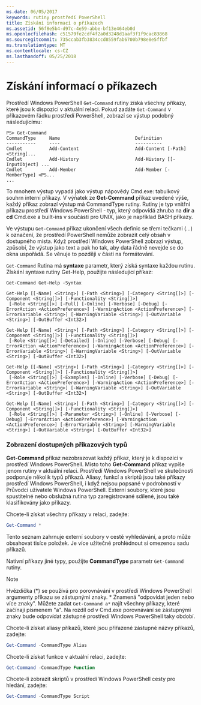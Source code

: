 ```yaml
---
ms.date: 06/05/2017
keywords: rutiny prostředí PowerShell
title: Získání informací o příkazech
ms.assetid: 56f8e5b4-d97c-4e59-abbe-bf13e464eb0d
ms.openlocfilehash: c51579fe2cdf4f2a0d3248d1aaf3f1f9cac83868
ms.sourcegitcommit: 735ccab3fb3834ccd8559fab6700b798e8e5ffbf
ms.translationtype: MT
ms.contentlocale: cs-CZ
ms.lasthandoff: 05/25/2018
---
```

# <a name="getting-information-about-commands"></a>Získání informací o příkazech
Prostředí Windows PowerShell `Get-Command` rutiny získá všechny příkazy, které jsou k dispozici v aktuální relaci. Pokud zadáte `Get-Command` v příkazovém řádku prostředí PowerShell, zobrazí se výstup podobný následujícímu:

```
PS> Get-Command
CommandType     Name                            Definition
-----------     ----                            ----------
Cmdlet          Add-Content                     Add-Content [-Path] <String[...
Cmdlet          Add-History                     Add-History [[-InputObject] ...
Cmdlet          Add-Member                      Add-Member [-MemberType] <PS...
...
```

To mnohem výstup vypadá jako výstup nápovědy Cmd.exe: tabulkový souhrn interní příkazy. V výňatek ze **Get-Command** příkaz uvedené výše, každý příkaz zobrazí výstup má CommandType rutiny. Rutiny je typ vnitřní příkazu prostředí Windows PowerShell - typ, který odpovídá zhruba na **dir** a **cd** Cmd.exe a built-ins v součásti pro UNIX, jako je například BASH příkazy.

Ve výstupu `Get-Command` příkaz ukončení všech definic se třemi tečkami (...) k označení, že prostředí PowerShell nemůže zobrazit celý obsah v dostupného místa. Když prostředí Windows PowerShell zobrazí výstup, způsobí, že výstup jako text a pak ho tak, aby data řádně nevejde se do okna uspořádá. Se věnuje to později v části na formátování.

`Get-Command` Rutina má **syntaxe** parametr, který získá syntaxe každou rutinu. Získání syntaxe rutiny Get-Help, použijte následující příkaz:

```
Get-Command Get-Help -Syntax

Get-Help [[-Name] <String>] [-Path <String>] [-Category <String[]>] [-Component <String[]>] [-Functionality <String[]>]
 [-Role <String[]>] [-Full] [-Online] [-Verbose] [-Debug] [-ErrorAction <ActionPreference>] [-WarningAction <ActionPreference>] [-ErrorVariable <String>] [-WarningVariable <String>] [-OutVariable <String>] [-OutBuffer <Int32>]

Get-Help [[-Name] <String>] [-Path <String>] [-Category <String[]>] [-Component <String[]>] [-Functionality <String[]>]
 [-Role <String[]>] [-Detailed] [-Online] [-Verbose] [-Debug] [-ErrorAction <ActionPreference>] [-WarningAction <ActionPreference>] [-ErrorVariable <String>] [-WarningVariable <String>] [-OutVariable <String>] [-OutBuffer <Int32>]

Get-Help [[-Name] <String>] [-Path <String>] [-Category <String[]>] [-Component <String[]>] [-Functionality <String[]>]
 [-Role <String[]>] [-Examples] [-Online] [-Verbose] [-Debug] [-ErrorAction <ActionPreference>] [-WarningAction <ActionPreference>] [-ErrorVariable <String>] [-WarningVariable <String>] [-OutVariable <String>] [-OutBuffer <Int32>]

Get-Help [[-Name] <String>] [-Path <String>] [-Category <String[]>] [-Component <String[]>] [-Functionality <String[]>]
 [-Role <String[]>] [-Parameter <String>] [-Online] [-Verbose] [-Debug] [-ErrorAction <ActionPreference>] [-WarningAction <ActionPreference>] [-ErrorVariable <String>] [-WarningVariable <String>] [-OutVariable <String>] [-OutBuffer <Int32>]
```

### <a name="displaying-available-command-types"></a>Zobrazení dostupných příkazových typů
**Get-Command** příkaz nezobrazovat každý příkaz, který je k dispozici v prostředí Windows PowerShell. Místo toho **Get-Command** příkaz vypíše jenom rutiny v aktuální relaci. Prostředí Windows PowerShell ve skutečnosti podporuje několik typů příkazů. Aliasy, funkcí a skriptů jsou také příkazy prostředí Windows PowerShell, i když nejsou popsané v podrobností v Průvodci uživatele Windows PowerShell. Externí soubory, které jsou spustitelné nebo obslužná rutina typ zaregistrované sdílené, jsou také klasifikovány jako příkazy.

Chcete-li získat všechny příkazy v relaci, zadejte:

```powershell
Get-Command *
```

Tento seznam zahrnuje externí soubory v cestě vyhledávání, a proto může obsahovat tisíce položek. Je více užitečné prohlédnout si omezenou sadu příkazů.

Nativní příkazy jiné typy, použijte **CommandType** parametr `Get-Command` rutiny.

> [!NOTE]
> Hvězdička (\*) se používá pro porovnávání v prostředí Windows PowerShell argumenty příkazu se zástupnými znaky. \* Znamená "odpovídat jeden nebo více znaky". Můžete zadat `Get-Command a*` najít všechny příkazy, které začínají písmenem "a". Na rozdíl od v Cmd.exe porovnávání se zástupnými znaky bude odpovídat zástupné prostředí Windows PowerShell taky období.

Chcete-li získat aliasy příkazů, které jsou přiřazené zástupné názvy příkazů, zadejte:

```powershell
Get-Command -CommandType Alias
```

Chcete-li získat funkce v aktuální relaci, zadejte:

```powershell
Get-Command -CommandType Function
```

Chcete-li zobrazit skriptů v prostředí Windows PowerShell cesty pro hledání, zadejte:

```powershell
Get-Command -CommandType Script
```
